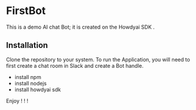 
# FirstBot
This is a demo AI chat Bot; it is created on the Howdyai SDK .

## Installation
Clone the repository to your system.
To run the Application, you will need to first create a chat room in Slack and create a Bot handle.
- install npm
- install nodejs
- install howdyai sdk

Enjoy ! ! !
